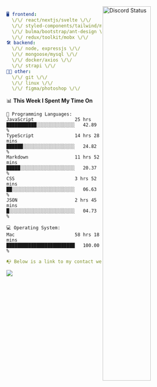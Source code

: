 
<a href="https://discord.com/users/279302975371870218" target="_blank">
    <img width="50%" align="right" alt="Discord Status" src="https://lanyard.cnrad.dev/api/279302975371870218?bg=161B22&borderRadius=5px%205px%200%200&hideTimestamp=true&idleMessage=Just%20chillin%27%20at%20the%20moment&animated=true">
</a>

```yaml
🖥️ frontend: 
  \/\/ react/nextjs/svelte \/\/
  \/\/ styled-components/tailwind/mui/
  \/\/ bulma/bootstrap/ant-design \/\/
  \/\/ redux/toolkit/mobx \/\/
🛠 backend: 
  \/\/ node, expressjs \/\/
  \/\/ mongoose/mysql \/\/
  \/\/ docker/axios \/\/
  \/\/ strapi \/\/
👨‍💻 other: 
  \/\/ git \/\/ 
  \/\/ linux \/\/
  \/\/ figma/photoshop \/\/
```
<!--START_SECTION:waka-->
📊 **This Week I Spent My Time On** 

```text
💬 Programming Languages: 
JavaScript               25 hrs              ███████████░░░░░░░░░░░░░░   42.89 % 
TypeScript               14 hrs 28 mins      ██████░░░░░░░░░░░░░░░░░░░   24.82 % 
Markdown                 11 hrs 52 mins      █████░░░░░░░░░░░░░░░░░░░░   20.37 % 
CSS                      3 hrs 52 mins       ██░░░░░░░░░░░░░░░░░░░░░░░   06.63 % 
JSON                     2 hrs 45 mins       █░░░░░░░░░░░░░░░░░░░░░░░░   04.73 % 

💻 Operating System: 
Mac                      58 hrs 18 mins      █████████████████████████   100.00 % 
```


<!--END_SECTION:waka-->
```yaml
📭 Below is a link to my contact website 
```
<a href="https://mxns.xyz" target="_black"> <img src="https://img.shields.io/badge/website-161B22?style=for-the-badge&logo=About.me&logoColor=white"></img> <a/>
